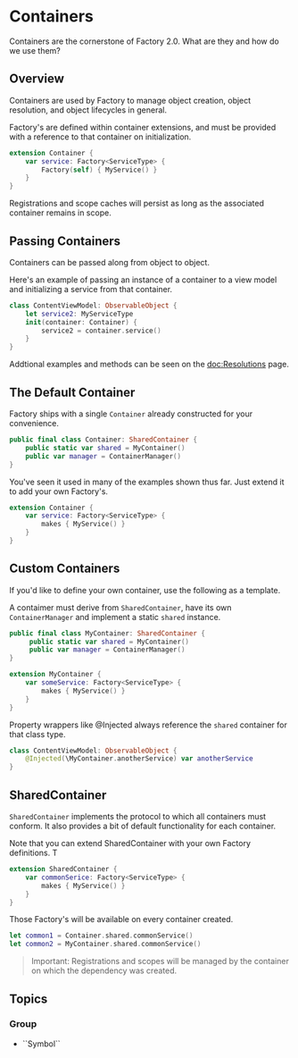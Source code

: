 # Containers

Containers are the cornerstone of Factory 2.0. What are they and how do we use them?

## Overview

Containers are used by Factory to manage object creation, object resolution, and object lifecycles in general.

Factory's are defined within container extensions, and must be provided with a reference to that container on initialization.
```swift
extension Container {
    var service: Factory<ServiceType> {
        Factory(self) { MyService() }
    }
}
```
 Registrations and scope caches will persist as long as the associated container remains in scope.

## Passing Containers

Containers can be passed along from object to object.

Here's an example of passing an instance of a container to a view model and initializing a service from that container.
```swift
class ContentViewModel: ObservableObject {
    let service2: MyServiceType
    init(container: Container) {
        service2 = container.service()
    }
}
```
Addtional examples and methods can be seen on the <doc:Resolutions> page.

## The Default Container

Factory ships with a single ``Container`` already constructed for your convenience.
```swift
public final class Container: SharedContainer {
    public static var shared = MyContainer()
    public var manager = ContainerManager()
}
```
You've seen it used in many of the examples shown thus far. Just extend it to add your own Factory's.
```swift
extension Container {
    var service: Factory<ServiceType> {
        makes { MyService() }
    }
}
```

## Custom Containers
If you'd like to define your own container, use the following as a template. 

A contaimer must derive from ``SharedContainer``, have its own ``ContainerManager`` and implement a static `shared` instance.
```swift
public final class MyContainer: SharedContainer {
     public static var shared = MyContainer()
     public var manager = ContainerManager()
}

extension MyContainer {
    var someService: Factory<ServiceType> {
        makes { MyService() }
    }
}
```
Property wrappers like @Injected always reference the `shared` container for that class type.
```swift
class ContentViewModel: ObservableObject {
    @Injected(\MyContainer.anotherService) var anotherService
}
```

## SharedContainer

``SharedContainer`` implements the protocol to which all containers must conform. It also provides a bit of default functionality for each container.

Note that you can extend SharedContainer with your own Factory definitions. T

```swift
extension SharedContainer {
    var commonSerice: Factory<ServiceType> {
        makes { MyService() }
    }
}
```
Those Factory's will be available on every container created. 
```swift
let common1 = Container.shared.commonService()
let common2 = MyContainer.shared.commonService()
```
> Important: Registrations and scopes will be managed by the container on which the dependency was created.

## Topics

### <!--@START_MENU_TOKEN@-->Group<!--@END_MENU_TOKEN@-->

- <!--@START_MENU_TOKEN@-->``Symbol``<!--@END_MENU_TOKEN@-->
